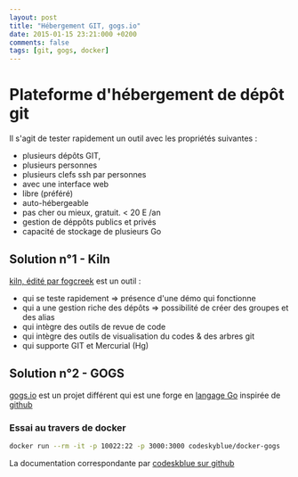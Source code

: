 ```yaml
---
layout: post
title: "Hébergement GIT, gogs.io"
date: 2015-01-15 23:21:000 +0200
comments: false
tags: [git, gogs, docker]
---
```


# Plateforme d'hébergement de dépôt git

Il s'agit de tester rapidement un outil avec les propriétés suivantes :

* plusieurs dépôts GIT,
* plusieurs personnes
* plusieurs clefs ssh par personnes
* avec une interface web
* libre (préféré)
* auto-hébergeable
* pas cher ou mieux, gratuit. < 20 E /an
* gestion de déppôts publics et privés
* capacité de stockage de plusieurs Go

## Solution n°1 - Kiln

[kiln, édité par fogcreek](http://www.fogcreek.com/kiln/) est un outil :

* qui se teste rapidement => présence d'une démo qui fonctionne
* qui a une gestion riche des dépôts => possibilité de créer des groupes et des alias
* qui intègre des outils de revue de code
* qui intègre des outils de visualisation du codes & des arbres git
* qui supporte GIT et Mercurial (Hg)

## Solution n°2 - GOGS

[gogs.io](http://gogs.io/) est un projet différent qui est une forge en [langage Go](http://fr.wikipedia.org/wiki/Go_%28langage%29) inspirée de [github](http://www.github.com)

### Essai au travers de docker

```bash
docker run --rm -it -p 10022:22 -p 3000:3000 codeskyblue/docker-gogs
```

La documentation correspondante par [codeskblue sur github](https://github.com/codeskyblue/docker-gogs)

